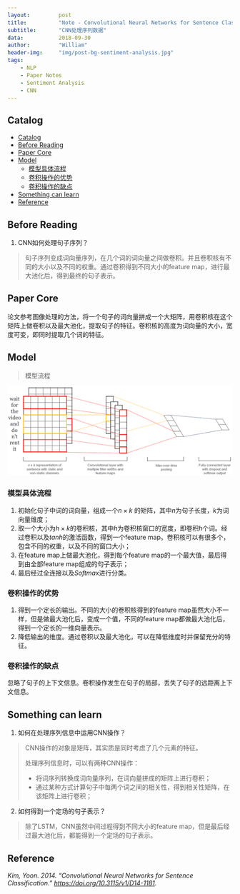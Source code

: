 ```yaml
---
layout:         post
title:          "Note - Convolutional Neural Networks for Sentence Classification"
subtitle:       "CNN处理序列数据"
data:           2018-09-30
author:         "William"
header-img:     "img/post-bg-sentiment-analysis.jpg"
tags:
    - NLP
    - Paper Notes
    - Sentiment Analysis
    - CNN
---
```


Catalog
-------

- [Catalog](#catalog)
- [Before Reading](#before-reading)
- [Paper Core](#paper-core)
- [Model](#model)
  - [模型具体流程](#模型具体流程)
  - [卷积操作的优势](#卷积操作的优势)
  - [卷积操作的缺点](#卷积操作的缺点)
- [Something can learn](#something-can-learn)
- [Reference](#reference)



Before Reading
--------------

1.  CNN如何处理句子序列？

> 句子序列变成词向量序列，在几个词的词向量之间做卷积。并且卷积核有不同的大小以及不同的权重。通过卷积得到不同大小的feature
> map，进行最大池化后，得到最终的句子表示。



Paper Core
----------

论文参考图像处理的方法，将一个句子的词向量拼成一个大矩阵，用卷积核在这个矩阵上做卷积以及最大池化，提取句子的特征。卷积核的高度为词向量的大小，宽度可变，即同时提取几个词的特征。



Model
-----

> 模型流程

![model](/img/in-post/conv-sen/model.png)



### 模型具体流程

1.  初始化句子中词的词向量，组成一个$n \times k$
    的矩阵，其中$n$为句子长度，$k$为词向量维度；
2.  取一个大小为$h \times k$的卷积核，其中$h$为卷积核窗口的宽度，即卷积$h$个词。经过卷积以及$tanh$的激活函数，得到一个feature
    map。卷积核可以有很多个，包含不同的权重，以及不同的窗口大小；
3.  在feature map上做最大池化，得到每个feature
    map的一个最大值，最后得到由全部feature map组成的句子表示；
4.  最后经过全连接以及$Softmax$进行分类。



### 卷积操作的优势

1.  得到一个定长的输出。不同的大小的卷积核得到的feature
    map虽然大小不一样，但是做最大池化后，变成一个值，不同的feature
    map都做最大池化后，得到一个定长的一维向量表示。
2.  降低输出的维度。通过卷积以及最大池化，可以在降低维度时并保留充分的特征。



### 卷积操作的缺点

忽略了句子的上下文信息。卷积操作发生在句子的局部，丢失了句子的远距离上下文信息。



Something can learn
-------------------

1.  如何在处理序列信息中运用CNN操作？

> CNN操作的对象是矩阵，其实质是同时考虑了几个元素的特征。
>
> 处理序列信息时，可以有两种CNN操作：
>
> -   将词序列转换成词向量序列，在词向量拼成的矩阵上进行卷积；
> -   通过某种方式计算句子中每两个词之间的相关性，得到相关性矩阵，在该矩阵上进行卷积；

2.  如何得到一个定场的句子表示？

> 除了LSTM，CNN虽然中间过程得到不同大小的feature
> map，但是最后经过最大池化后，都能得到一个定场的句子表示。



Reference
---------

*Kim, Yoon. 2014. “Convolutional Neural Networks for Sentence
Classification.” https://doi.org/10.3115/v1/D14-1181.*
